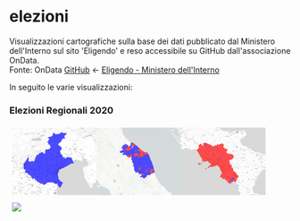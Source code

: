 # elezioni

Visualizzazioni cartografiche sulla base dei dati pubblicato dal Ministero dell'Interno sul sito 'Eligendo' e reso accessibile su GitHub dall'associazione OnData.<br>
 Fonte: OnData <a href="https://github.com/ondata/elezioni_2020" target="_blank">GitHub</a> <- <a href="https://elezioni.interno.gov.it" target="_blank">Eligendo - Ministero dell'Interno</a>

In seguito le varie visualizzazioni:

### Elezioni Regionali 2020 

<div style="float:left;width:30%"><a href="https://gjrichter.github.io/viz/Elezioni/gallery/Regionali_2020_Veneto" >
<img src="https://raw.githubusercontent.com/gjrichter/viz/master/Elezioni/Regionali/Veneto/2020/img/ixmaps_project_Veneto_2020_candidate_winner.png"  style="padding:5px"></a>
</div>

<div style="float:left;width:30%"><a href="https://gjrichter.github.io/viz/Elezioni/gallery/Regionali_2020_Marche" >
<img src="https://raw.githubusercontent.com/gjrichter/viz/master/Elezioni/Regionali/Marche/2020/img/ixmaps_project_Marche_2020_candidate_winner.png"  style="padding:5px"></a>
</div>

<div style="float:left;width:30%"><a href="https://gjrichter.github.io/viz/Elezioni/gallery/Regionali_2020_Campania" >
<img src="https://raw.githubusercontent.com/gjrichter/viz/master/Elezioni/Regionali/Campania/2020/img/ixmaps_project_Campania_2020_candidate_winner.png"  style="padding:5px"></a>
</div>

<div style="float:left;width:30%;margin:5p"><a href="https://gjrichter.github.io/viz/Elezioni/gallery/Regionali_2020_Puglia" >
<img src="https://raw.githubusercontent.com/gjrichter/viz/master/Elezioni/Regionali/Puglia/2020/ixmaps_project_Puglia_2020_candidate_winner.png" style="padding:5px"></a>
</div>
